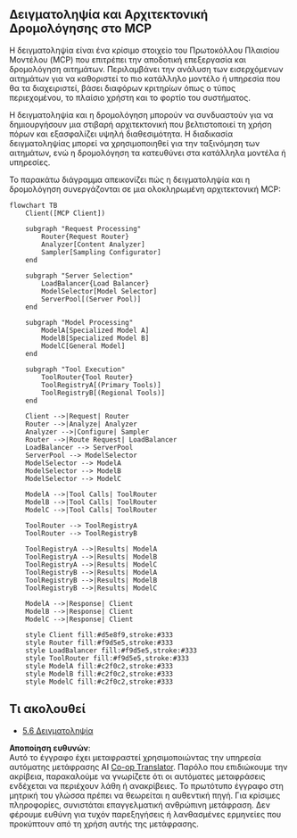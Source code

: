 <!--
CO_OP_TRANSLATOR_METADATA:
{
  "original_hash": "2f1b473818b5a6cc9a9bbf777fffa6d4",
  "translation_date": "2025-07-14T21:47:48+00:00",
  "source_file": "05-AdvancedTopics/mcp-routing/README.md",
  "language_code": "el"
}
-->
## Δειγματοληψία και Αρχιτεκτονική Δρομολόγησης στο MCP

Η δειγματοληψία είναι ένα κρίσιμο στοιχείο του Πρωτοκόλλου Πλαισίου Μοντέλου (MCP) που επιτρέπει την αποδοτική επεξεργασία και δρομολόγηση αιτημάτων. Περιλαμβάνει την ανάλυση των εισερχόμενων αιτημάτων για να καθοριστεί το πιο κατάλληλο μοντέλο ή υπηρεσία που θα τα διαχειριστεί, βάσει διαφόρων κριτηρίων όπως ο τύπος περιεχομένου, το πλαίσιο χρήστη και το φορτίο του συστήματος.

Η δειγματοληψία και η δρομολόγηση μπορούν να συνδυαστούν για να δημιουργήσουν μια στιβαρή αρχιτεκτονική που βελτιστοποιεί τη χρήση πόρων και εξασφαλίζει υψηλή διαθεσιμότητα. Η διαδικασία δειγματοληψίας μπορεί να χρησιμοποιηθεί για την ταξινόμηση των αιτημάτων, ενώ η δρομολόγηση τα κατευθύνει στα κατάλληλα μοντέλα ή υπηρεσίες.

Το παρακάτω διάγραμμα απεικονίζει πώς η δειγματοληψία και η δρομολόγηση συνεργάζονται σε μια ολοκληρωμένη αρχιτεκτονική MCP:

```mermaid
flowchart TB
    Client([MCP Client])
    
    subgraph "Request Processing"
        Router{Request Router}
        Analyzer[Content Analyzer]
        Sampler[Sampling Configurator]
    end
    
    subgraph "Server Selection"
        LoadBalancer{Load Balancer}
        ModelSelector[Model Selector]
        ServerPool[(Server Pool)]
    end
    
    subgraph "Model Processing"
        ModelA[Specialized Model A]
        ModelB[Specialized Model B]
        ModelC[General Model]
    end
    
    subgraph "Tool Execution"
        ToolRouter{Tool Router}
        ToolRegistryA[(Primary Tools)]
        ToolRegistryB[(Regional Tools)]
    end
    
    Client -->|Request| Router
    Router -->|Analyze| Analyzer
    Analyzer -->|Configure| Sampler
    Router -->|Route Request| LoadBalancer
    LoadBalancer --> ServerPool
    ServerPool --> ModelSelector
    ModelSelector --> ModelA
    ModelSelector --> ModelB
    ModelSelector --> ModelC
    
    ModelA -->|Tool Calls| ToolRouter
    ModelB -->|Tool Calls| ToolRouter
    ModelC -->|Tool Calls| ToolRouter
    
    ToolRouter --> ToolRegistryA
    ToolRouter --> ToolRegistryB
    
    ToolRegistryA -->|Results| ModelA
    ToolRegistryA -->|Results| ModelB
    ToolRegistryA -->|Results| ModelC
    ToolRegistryB -->|Results| ModelA
    ToolRegistryB -->|Results| ModelB
    ToolRegistryB -->|Results| ModelC
    
    ModelA -->|Response| Client
    ModelB -->|Response| Client
    ModelC -->|Response| Client
    
    style Client fill:#d5e8f9,stroke:#333
    style Router fill:#f9d5e5,stroke:#333
    style LoadBalancer fill:#f9d5e5,stroke:#333
    style ToolRouter fill:#f9d5e5,stroke:#333
    style ModelA fill:#c2f0c2,stroke:#333
    style ModelB fill:#c2f0c2,stroke:#333
    style ModelC fill:#c2f0c2,stroke:#333
```

## Τι ακολουθεί

- [5.6 Δειγματοληψία](../mcp-sampling/README.md)

**Αποποίηση ευθυνών**:  
Αυτό το έγγραφο έχει μεταφραστεί χρησιμοποιώντας την υπηρεσία αυτόματης μετάφρασης AI [Co-op Translator](https://github.com/Azure/co-op-translator). Παρόλο που επιδιώκουμε την ακρίβεια, παρακαλούμε να γνωρίζετε ότι οι αυτόματες μεταφράσεις ενδέχεται να περιέχουν λάθη ή ανακρίβειες. Το πρωτότυπο έγγραφο στη μητρική του γλώσσα πρέπει να θεωρείται η αυθεντική πηγή. Για κρίσιμες πληροφορίες, συνιστάται επαγγελματική ανθρώπινη μετάφραση. Δεν φέρουμε ευθύνη για τυχόν παρεξηγήσεις ή λανθασμένες ερμηνείες που προκύπτουν από τη χρήση αυτής της μετάφρασης.